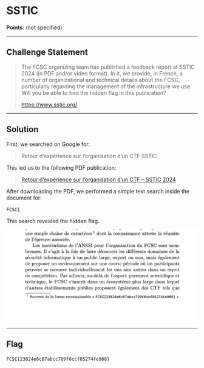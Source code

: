 
# SSTIC

**Points**: (not specified)

---

## Challenge Statement

> The FCSC organizing team has published a feedback report at SSTIC 2024 (in PDF and/or video format). In it, we provide, in French, a number of organizational and technical details about the FCSC, particularly regarding the management of the infrastructure we use. Will you be able to find the hidden flag in this publication?
> 
> https://www.sstic.org/

---

## Solution

First, we searched on Google for:
> Retour d’expérience sur l’organisation d’un CTF SSTIC

This led us to the following PDF publication:
> [Retour d’expérience sur l’organisation d’un CTF – SSTIC 2024](https://www.sstic.org/media/SSTIC2024/SSTIC-actes/ctf_fcsc/SSTIC2024-Article-ctf_fcsc-thuau_iooss_court_jean_olivier_claverie_yJj0x1s.pdf)

After downloading the PDF, we performed a simple text search inside the document for:
```
FCSC{
```

This search revealed the hidden flag.

![Flag found in PDF file](image.png)

---

## Flag

```
FCSC{23824e6c87abcc709f6ccf85274fe968}
```
